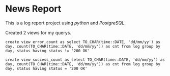 # News Report

This is a log report project using _python_ and _PostgreSQL_.

Created 2 views for my querys.

`create view error_count as select TO_CHAR(time::DATE, 'dd/mm/yy') as day, count(TO_CHAR(time::DATE, 'dd/mm/yy')) as cnt from log group by day, status having status != '200 OK'`

`create view success_count as select TO_CHAR(time::DATE, 'dd/mm/yy') as day, count(TO_CHAR(time::DATE, 'dd/mm/yy')) as cnt from log group by day, status having status = '200 OK'`
